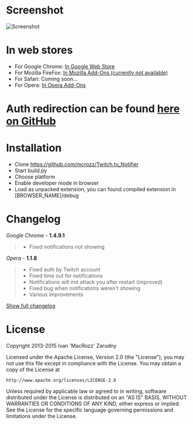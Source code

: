 # Screenshot
![Screenshot](https://raw.githubusercontent.com/mcrozz/Twitch.tv_Notifier/master/screenshots/ScreenShot_1.png)

# In web stores
* For Google Chrome: [In Google Web Store](http://bit.ly/TwitchNotifer)
* For Mozilla FireFox: [In Mozilla Add-Ons (currently not available)](http://bit.ly/TwitchTVfox)
* For Safari:	Coming soon...
* For Opera: [In Opera Add-Ons](http://bit.ly/TwitchOpera)

# Auth redirection can be found [here on GitHub](https://github.com/mcrozz/backupsite/blob/gh-pages/auth/twitch.html)

# Installation
* Clone https://github.com/mcrozz/Twitch.tv_Notifier
* Start build.py
* Choose platform
* Enable developer mode in browser
* Load as unpacked extension, you can found compiled extension in [BROWSER_NAME]/debug

# Changelog
_Google Chrome_ - **1.4.9.1**
>* Fixed notifications not showing

_Opera_ - **1.1.8**
>* Fixed auth by Twitch account
>* Fixed time out for notifications
>* Notifications will not attack you after restart (improved)
>* Fixed bug when notifications weren't showing
>* Various improvements

[Show full changelog](CHANGELOG.md)


# License
Copyright 2013-2015 Ivan 'MacRozz' Zarudny

Licensed under the Apache License, Version 2.0 (the "License");
you may not use this file except in compliance with the License.
You may obtain a copy of the License at

	http://www.apache.org/licenses/LICENSE-2.0

Unless required by applicable law or agreed to in writing, software
distributed under the License is distributed on an "AS IS" BASIS,
WITHOUT WARRANTIES OR CONDITIONS OF ANY KIND, either express or implied.
See the License for the specific language governing permissions and
limitations under the License.
